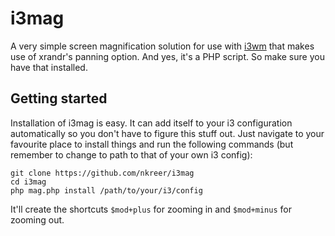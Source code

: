 # i3mag

A very simple screen magnification solution for use with [i3wm](https://i3wm.org/) that makes use of xrandr's panning option. And yes, it's a PHP script. So make sure you have that installed.

## Getting started

Installation of i3mag is easy. It can add itself to your i3 configuration automatically so you don't have to figure this stuff out. Just navigate to your favourite place to install things and run the following commands (but remember to change to path to that of your own i3 config): 

```
git clone https://github.com/nkreer/i3mag
cd i3mag
php mag.php install /path/to/your/i3/config
```

It'll create the shortcuts ``$mod+plus`` for zooming in and ``$mod+minus`` for zooming out. 